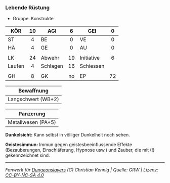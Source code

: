 ### Lebende Rüstung

- Gruppe: Konstrukte

| KÖR    | 10  | AGI      |  6  | GEI        |  0  |
| ------ | :-: | -------- | :-: | ---------- | :-: |
| ST     |  4  | BE       |  0  | VE         |  0  |
| HÄ     |  4  | GE       |  0  | AU         |  0  |
|        |     |          |     |            |     |
| LK     | 24  | Abwehr   | 19  | Initiative |  6  |
| Laufen |  4  | Schlagen | 16  | Schiessen  |     |
|        |     |          |     |            |     |
| GH     |  8  | GK       | no  | EP         | 72  |

|     Bewaffnung     |
| :----------------: |
| Langschwert (WB+2) |

|     Panzerung      |
| :----------------: |
| Metallwesen (PA+5) |

**Dunkelsicht:** Kann selbst in völliger Dunkelheit noch sehen.

**Geistesimmun:** Immun gegen geistesbeeinflussende Effekte (Bezauberungen, Einschläferung, Hypnose usw.) und Zauber, die mit (!) gekennzeichnet sind.

---

_Fanwerk für [Dungeonslayers](https://www.dungeonslayers.net/) (C) Christian Kennig | Quelle: GRW | Lizenz: [CC-BY-NC-SA 4.0](https://creativecommons.org/licenses/by-nc-sa/4.0/deed.de)_
